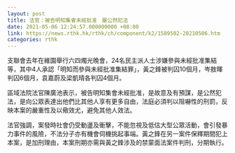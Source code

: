 ```yaml
---
layout: post
title: 法官：被告明知集會未經批准　屬公然犯法
date: 2021-05-06 12:24:57.000000000 +08:00
link: https://news.rthk.hk/rthk/ch/component/k2/1589502-20210506.htm
categories: rthk
---
```


支聯會去年在維園舉行六四燭光晚會，24名民主派人士涉嫌參與未經批准集結等，其中4人承認「明知而參與未經批准集結罪」，黃之鋒被判囚10個月，岑敖暉判囚6個月，袁嘉蔚及梁凱晴各判囚4個月。 

區域法院法官陳廣池表示，被告明知集會未經批准，是故意及有預謀，是公然犯法，是向公眾表達出他們比其他人享有更多自由，法庭必須判以阻嚇性的刑罰，反映本案的嚴重性及以儆效尤，避免其他人效法。 

法官強調，案發時社會仍受動盪及衝擊，不能忽視及低估大型公眾活動，會引發暴力事件的風險，不法分子亦有機會伺機挑起事端。黃之鋒在另一案件保釋期間犯上本案，是加刑理由，本案刑期亦需與黃之鋒涉及的禁蒙面法案件判刑，分期執行。
